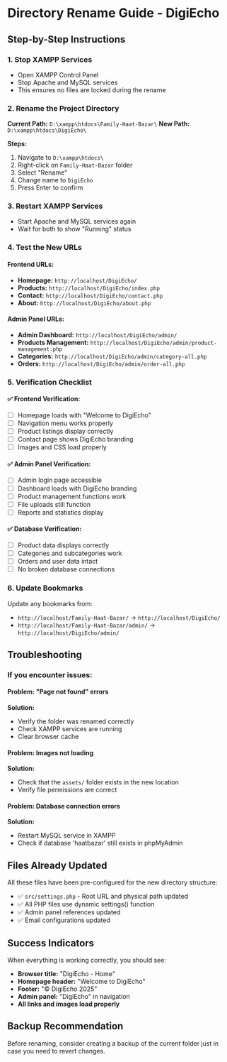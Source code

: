 # Directory Rename Guide - DigiEcho

## Step-by-Step Instructions

### 1. Stop XAMPP Services
- Open XAMPP Control Panel
- Stop Apache and MySQL services
- This ensures no files are locked during the rename

### 2. Rename the Project Directory
**Current Path:** `D:\xampp\htdocs\Family-Haat-Bazar\`
**New Path:** `D:\xampp\htdocs\DigiEcho\`

**Steps:**
1. Navigate to `D:\xampp\htdocs\`
2. Right-click on `Family-Haat-Bazar` folder
3. Select "Rename"
4. Change name to `DigiEcho`
5. Press Enter to confirm

### 3. Restart XAMPP Services
- Start Apache and MySQL services again
- Wait for both to show "Running" status

### 4. Test the New URLs

#### Frontend URLs:
- **Homepage:** `http://localhost/DigiEcho/`
- **Products:** `http://localhost/DigiEcho/index.php`
- **Contact:** `http://localhost/DigiEcho/contact.php`
- **About:** `http://localhost/DigiEcho/about.php`

#### Admin Panel URLs:
- **Admin Dashboard:** `http://localhost/DigiEcho/admin/`
- **Products Management:** `http://localhost/DigiEcho/admin/product-management.php`
- **Categories:** `http://localhost/DigiEcho/admin/category-all.php`
- **Orders:** `http://localhost/DigiEcho/admin/order-all.php`

### 5. Verification Checklist

#### ✅ Frontend Verification:
- [ ] Homepage loads with "Welcome to DigiEcho"
- [ ] Navigation menu works properly
- [ ] Product listings display correctly
- [ ] Contact page shows DigiEcho branding
- [ ] Images and CSS load properly

#### ✅ Admin Panel Verification:
- [ ] Admin login page accessible
- [ ] Dashboard loads with DigiEcho branding
- [ ] Product management functions work
- [ ] File uploads still function
- [ ] Reports and statistics display

#### ✅ Database Verification:
- [ ] Product data displays correctly
- [ ] Categories and subcategories work
- [ ] Orders and user data intact
- [ ] No broken database connections

### 6. Update Bookmarks
Update any bookmarks from:
- `http://localhost/Family-Haat-Bazar/` → `http://localhost/DigiEcho/`
- `http://localhost/Family-Haat-Bazar/admin/` → `http://localhost/DigiEcho/admin/`

## Troubleshooting

### If you encounter issues:

#### Problem: "Page not found" errors
**Solution:** 
- Verify the folder was renamed correctly
- Check XAMPP services are running
- Clear browser cache

#### Problem: Images not loading
**Solution:**
- Check that the `assets/` folder exists in the new location
- Verify file permissions are correct

#### Problem: Database connection errors
**Solution:**
- Restart MySQL service in XAMPP
- Check if database 'haatbazar' still exists in phpMyAdmin

## Files Already Updated
All these files have been pre-configured for the new directory structure:
- ✅ `src/settings.php` - Root URL and physical path updated
- ✅ All PHP files use dynamic settings() function
- ✅ Admin panel references updated
- ✅ Email configurations updated

## Success Indicators
When everything is working correctly, you should see:
- **Browser title:** "DigiEcho - Home"
- **Homepage header:** "Welcome to DigiEcho"
- **Footer:** "© DigiEcho 2025"
- **Admin panel:** "DigiEcho" in navigation
- **All links and images load properly**

## Backup Recommendation
Before renaming, consider creating a backup of the current folder just in case you need to revert changes.